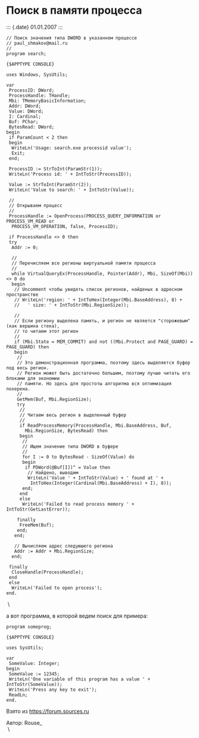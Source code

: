 Поиск в памяти процесса
=======================

::: {.date}
01.01.2007
:::

    // Поиск значения типа DWORD в указанном процессе
    // paul_shmakov@mail.ru
    //
    program search;
     
    {$APPTYPE CONSOLE}
     
    uses Windows, SysUtils;
     
    var
     ProcessID: DWord;
     ProcessHandle: THandle;
     Mbi: TMemoryBasicInformation;
     Addr: DWord;
     Value: DWord;
     I: Cardinal;
     Buf: PChar;
     BytesRead: DWord;
    begin
     if ParamCount < 2 then
     begin
      WriteLn('Usage: search.exe processid value');
      Exit;
     end;
     
     ProcessID := StrToInt(ParamStr(1));
     WriteLn('Process id: ' + IntToStr(ProcessID));
     
     Value := StrToInt(ParamStr(2));
     WriteLn('Value to search: ' + IntToStr(Value));
     
     //
     // Открываем процесс
     //
     ProcessHandle := OpenProcess(PROCESS_QUERY_INFORMATION or PROCESS_VM_READ or
      PROCESS_VM_OPERATION, false, ProcessID);
     
     if ProcessHandle <> 0 then
     try
      Addr := 0;
     
      //
      // Перечисляем все регионы виртуальной памяти процесса
      //
      while VirtualQueryEx(ProcessHandle, Pointer(Addr), Mbi, SizeOf(Mbi)) <> 0 do
      begin
       // Uncomment чтобы увидеть список регионов, найденых в адресном пространстве
       // WriteLn('region: ' + IntToHex(Integer(Mbi.BaseAddress), 8) +
       //   ' size: ' + IntToStr(Mbi.RegionSize));
     
       //
       // Если региону выделена память, и регион не является "сторожевым" (как вершина стека),
       // то читаем этот регион
       //
       if (Mbi.State = MEM_COMMIT) and not ((Mbi.Protect and PAGE_GUARD) = PAGE_GUARD) then
       begin
        //
        // Это демонстрационная программа, поэтому здесь выделяется буфер под весь регион.
        // Регион может быть достаточно большим, поэтому лучше читать его блоками для экономии
        // памяти. Но здесь для простоты алгоритма вся оптимизация похерена.
        //
        GetMem(Buf, Mbi.RegionSize);
        try
         //
         // Читаем весь регион в выделенный буфер
         //
         if ReadProcessMemory(ProcessHandle, Mbi.BaseAddress, Buf,
           Mbi.RegionSize, BytesRead) then
         begin
          //
          // Ищем значение типа DWORD в буфере
          //
          for I := 0 to BytesRead - SizeOf(Value) do
          begin
           if PDWord(@Buf[I])^ = Value then
            // Найдено, выводим
            WriteLn('Value ' + IntToStr(Value) + ' found at ' +
             IntToHex(Integer(Cardinal(Mbi.BaseAddress) + I), 8));
          end;
         end
         else
          WriteLn('Failed to read process memory ' + IntToStr(GetLastError));
     
        finally
         FreeMem(Buf);
        end;
       end;
     
       // Вычисляем адрес следуюшего региона
       Addr := Addr + Mbi.RegionSize;
      end;
     
     finally  
      CloseHandle(ProcessHandle);
     end
     else
      WriteLn('Failed to open process');
    end.

 \

а вот программа, в которой ведем поиск для примера:

    program someprog;
     
    {$APPTYPE CONSOLE}
     
    uses SysUtils;
     
    var
     SomeValue: Integer;
    begin
     SomeValue := 12345;
     WriteLn('One variable of this program has a value ' + IntToStr(SomeValue));
     WriteLn('Press any key to exit');
     ReadLn;
    end.

Взято из <https://forum.sources.ru>

Автор: Rouse\_\
 \

 
